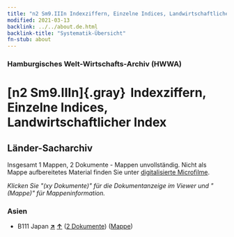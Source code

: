 ```yaml
---
title: "n2 Sm9.IIIn Indexziffern, Einzelne Indices, Landwirtschaftlicher Index"
modified: 2021-03-13
backlink: ../../about.de.html
backlink-title: "Systematik-Übersicht"
fn-stub: about
---
```


### Hamburgisches Welt-Wirtschafts-Archiv (HWWA)

# [n2 Sm9.IIIn]{.gray}&#8201; Indexziffern, Einzelne Indices, Landwirtschaftlicher Index&#160; 







## Länder-Sacharchiv




Insgesamt 1 Mappen, 2 Dokumente - Mappen unvollständig.
Nicht als Mappe aufbereitetes Material finden Sie unter [digitalisierte Microfilme](/film/h1_sh.de.html).

_Klicken Sie "(xy Dokumente)" für die Dokumentanzeige im Viewer und "(Mappe)" für Mappeninformation._




### Asien

- B111 Japan [**&nearr;**](../../../geo/i/141272/about.de.html "Japan (alle Mappen)") [**&uarr;**](../../../geo/about.de.html#B111 "Ländersystematik") (<a href="https://pm20.zbw.eu/iiifview/folder/sh/141272,144997" title="über: Japan : Indexziffern, Einzelne Indices, Landwirtschaftlicher Index" target="_blank">2 Dokumente</a>) ([Mappe](../../../../folder/sh/1412xx/141272/1449xx/144997/about.de.html))








